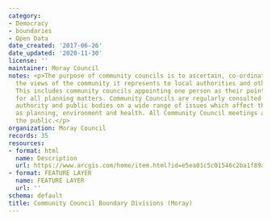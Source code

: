 ```yaml
---
category:
- Democracy
- boundaries
- Open Data
date_created: '2017-06-26'
date_updated: '2020-11-30'
license: ''
maintainer: Moray Council
notes: <p>The purpose of community councils is to ascertain, co-ordinate and express
  the views of the community it represents to local authorities and other pubic bodies.
  This includes community councils appointing one person as their point of contact
  for all planning matters. Community Councils are regularly consulted by the local
  authority and public bodies on a wide range of issues which affect their area, such
  as planning, environment and health. All Community Council meetings are open to
  the public.</p>
organization: Moray Council
records: 35
resources:
- format: html
  name: Description
  url: https://www.arcgis.com/home/item.html?id=e5ea01c5c01546c2ba1f89ae3e792010
- format: FEATURE LAYER
  name: FEATURE LAYER
  url: ''
schema: default
title: Community Council Boundary Divisions (Moray)
---
```

